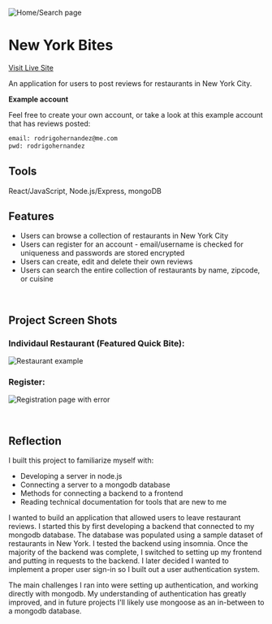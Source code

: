 ![Home/Search page](https://i.imgur.com/6VcjW1R.png)

# New York Bites

[Visit Live Site](https://new-york-bites.herokuapp.com/)

An application for users to post reviews for restaurants in New York City.

**Example account**

Feel free to create your own account, or take a look at this example account that has reviews posted:

```sh
email: rodrigohernandez@me.com
pwd: rodrigohernandez
```

## Tools

React/JavaScript, Node.js/Express, mongoDB

## Features

- Users can browse a collection of restaurants in New York City
- Users can register for an account - email/username is checked for uniqueness and passwords are stored encrypted
- Users can create, edit and delete their own reviews
- Users can search the entire collection of restaurants by name, zipcode, or cuisine

<p>&nbsp;</p>

## Project Screen Shots

### Individaul Restaurant (Featured Quick Bite):

![Restaurant example](https://i.imgur.com/CTFOxzX.png)

### Register:

![Registration page with error](https://i.imgur.com/V5epimG.png)

<p>&nbsp;</p>

## Reflection

I built this project to familiarize myself with:

- Developing a server in node.js
- Connecting a server to a mongodb database
- Methods for connecting a backend to a frontend
- Reading technical documentation for tools that are new to me

I wanted to build an application that allowed users to leave restaurant reviews. I started this by first developing a backend that connected to my mongodb database. The database was populated using a sample dataset of restaurants in New York. I tested the backend using insomnia. Once the majority of the backend was complete, I switched to setting up my frontend and putting in requests to the backend. I later decided I wanted to implement a proper user sign-in so I built out a user authentication system.

The main challenges I ran into were setting up authentication, and working directly with mongodb. My understanding of authentication has greatly improved, and in future projects I'll likely use mongoose as an in-between to a mongodb database.
